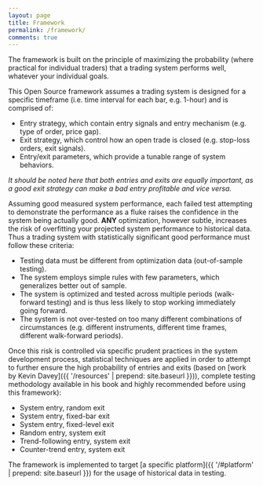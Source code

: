 ```yaml
---
layout: page
title: Framework
permalink: /framework/
comments: true
---
```


The framework is built on the principle of maximizing the probability (where practical for individual traders) that a trading system performs well, whatever your individual goals.

This Open Source framework assumes a trading system is designed for a specific timeframe (i.e. time interval for each bar, e.g. 1-hour) and is comprised of:

* Entry strategy, which contain entry signals and entry mechanism (e.g. type of order, price gap).
* Exit strategy, which control how an open trade is closed (e.g. stop-loss orders, exit signals).
* Entry/exit parameters, which provide a tunable range of system behaviors.

*It should be noted here that both entries and exits are equally important, as a good exit strategy can make a bad entry profitable and vice versa.*

Assuming good measured system performance, each failed test attempting to demonstrate the performance as a fluke raises the confidence in the system being actually good. **ANY** optimization, however subtle, increases the risk of overfitting your projected system performance to historical data. Thus a trading system with statistically significant good performance must follow these criteria:

* Testing data must be different from optimization data (out-of-sample testing).
* The system employs simple rules with few parameters, which generalizes better out of sample.
* The system is optimized and tested across multiple periods (walk-forward testing) and is thus less likely to stop working immediately going forward.
* The system is not over-tested on too many different combinations of circumstances (e.g. different instruments, different time frames, different walk-forward periods).

Once this risk is controlled via specific prudent practices in the system development process, statistical techniques are applied in order to attempt to further ensure the high probability of entries and exits (based on [work by Kevin Davey]({{ '/resources' | prepend: site.baseurl }})), complete testing methodology available in his book and highly recommended before using this framework):

* System entry, random exit
* System entry, fixed-bar exit
* System entry, fixed-level exit
* Random entry, system exit
* Trend-following entry, system exit
* Counter-trend entry, system exit

The framework is implemented to target [a specific platform]({{ '/#platform' | prepend: site.baseurl }}) for the usage of historical data in testing.

